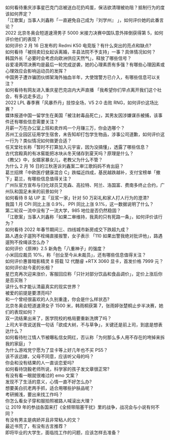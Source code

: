 如何看待重庆涉事星巴克门店被送白花扔鸡蛋，保洁欲清理被劝阻？抵制行为的度该如何界定？  
「江歌案」当事人刘鑫称「一直避免自己成为『刘学州』 」，如何评价她的此番言论？  
2022 北京冬奥会短道速滑男子 5000 米接力决赛中国队意外摔倒获得第 5，如何评价他们的表现？  
如何评价 2 月 16 日发布的 Redmi K50 电竞版？有什么突出的亮点和缺点?  
如何看待「被拐卖妇女起诉离婚，丰县法院不予支持」一事？具体情况如何？  
韩国外长「必要时会考虑向欧洲供应天然气」，释放了哪些信号？  
谷爱凌两项决赛均是最后一轮完成逆袭，她的心理素质有多强？有哪些心理因素或心理效应会影响运动员的发挥？  
中国男子遭诈骗团伙绑架海外抽血半年，大使馆警方已介入，有哪些信息可以关注？  
如何看待有网友进入重庆星巴克店内大声直播 「我希望你们早点离开我们这个社会，有多远走多远」？  
2022 LPL 春季赛「风暴乔丹」技惊全场，V5 2:0 击败 RNG，如何评价这场比赛？  
媒体报道中国一留学生在美国「被注射毒品死亡」，其男友因涉嫌谋杀被捕，该事件还有哪些信息需要关注？  
月薪一万在办公室上班和卖炸鸡一个月赚三万，你会选哪个？  
苏州工业园区征用学生宿舍，未告知却打包学生物品，涉事公司道歉，如何评价这一行为？类似情况如何做更合适？  
任天堂社长称「暂时不打算加入元宇宙，因为没搞懂」，透露了哪些信息？  
古代宫殿真的有冰窖能把冰块从冬天储存到夏天吗？原理是什么？  
《教父》中，女婿家暴女儿，老教父为什么不管？  
为什么 2 月 16 日的江秋莲诉刘鑫案二审江歌妈妈不肯出庭？  
葛兰招牌「中欧医疗健康混合 C」跌幅近四成，基民越跌越补，支付宝榜单「撤下」葛兰，有哪些信息值得关注？  
广州队官方宣布与归化球员艾克森、高拉特、阿兰、洛国富、费南多终止合约，广州队和国足未来的前景如何？  
如何看待 B 站 UP 主「豆浆一家」针对 50 万彩礼和家人打人行为的澄清?  
我国 1 月 CPI 同比上涨 0.9%， PPI 同比上涨 9.1%，这一数据说明了什么？  
第二轮双一流中没有了一流大学，985 地位是否仍然稳固？  
「江歌案」当事人刘鑫称「如果二审维持，我真的只有死路一条」，如何评价该行为？  
如何看待 2022 年春节期间三、四线城市新房成交下跌超九成？  
路人遇女子遛狗不栓绳直接报警，女子表示 「110 如果出警我绝对批评他」，路遇遛狗不拴绳该怎么办？  
如何评价《原神》2.5 新角色「八重神子」的强度？  
小米回应裁员 10%，称「创业至今从未裁员」，还有哪些信息值得关注？  
如何评价惠普暗影精灵 8 搭载 12 代酷睿 +RTX 3060 显卡，首发价格 7999 元？  
如何评价赵今麦的长相？  
星巴克再次迎来涨价，客服回应称「只针对部分饮品和食品调价」，定价上涨后你是否买账？  
读什么书才能认清最真实的现实世界？  
被爱的前提是要漂亮吗?  
和一个曾经很喜欢的人久别重逢，你会是什么样状态?  
北京冬奥会短道速滑女子 1500 米，韩雨桐获第 7，张雨婷张楚桐止步半决赛，她们的表现如何？  
双一流结果出来了，医学院校的格局要重新洗牌了吗？  
上司大半夜说送我一句话「欲成大树，不与草争」，关键还是前上司，到底是想表达什么？  
如何看待杜江情人节被曝私信女网红，否认称「为何那么多人用不存在的垮掉来拆我的家庭」？  
为什么游戏党宁愿为了显卡等上好几年也不买 PS5？  
该不该远嫁，父母不同意，应该听父母的吗？  
你会和没有结果的人一直谈恋爱吗?  
如何看待饶毅老师所说，科学家的孩子发文章很正常?  
有没有看一眼就很难过的 emo 文案？  
发现不了生活的意义，心情一直不好怎么办?  
想要美白抗老两手抓，适合用哪些护肤品呢？  
考研搁浅，要出来找工作吗？  
你怎么看女子穿和服拍照被路人喊滚出大理？  
让 2019 年的参战各国来打《全频带阻塞干扰》里的战争，战况会与小说有何不同？  
有没有男主是病娇并且非常粘人的文？  
最近书荒了，有没有古言推荐？  
即将毕业的大学生，面临找工作的问题，应该怎样去准备？  
